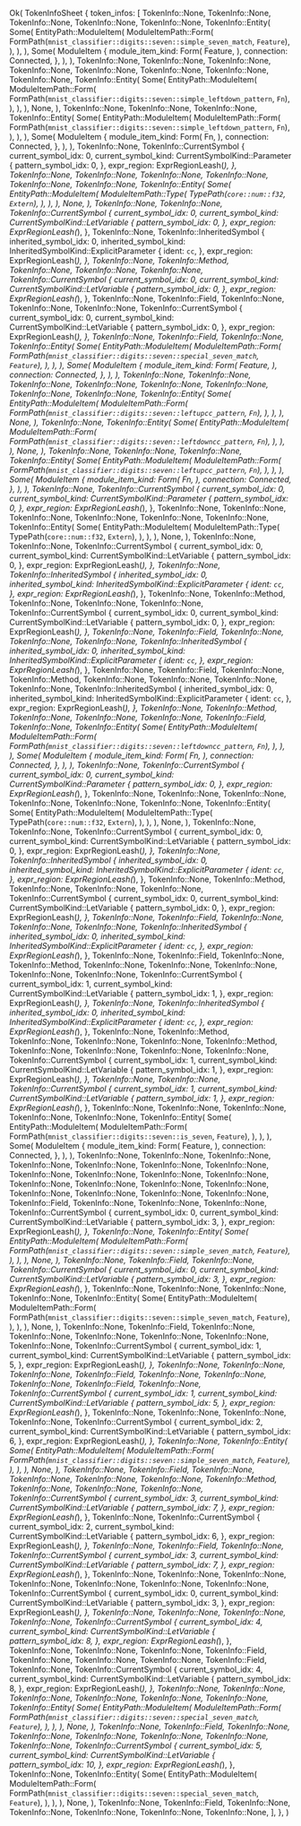 Ok(
    TokenInfoSheet {
        token_infos: [
            TokenInfo::None,
            TokenInfo::None,
            TokenInfo::None,
            TokenInfo::None,
            TokenInfo::None,
            TokenInfo::Entity(
                Some(
                    EntityPath::ModuleItem(
                        ModuleItemPath::Form(
                            FormPath(`mnist_classifier::digits::seven::simple_seven_match`, `Feature`),
                        ),
                    ),
                ),
                Some(
                    ModuleItem {
                        module_item_kind: Form(
                            Feature,
                        ),
                        connection: Connected,
                    },
                ),
            ),
            TokenInfo::None,
            TokenInfo::None,
            TokenInfo::None,
            TokenInfo::None,
            TokenInfo::None,
            TokenInfo::None,
            TokenInfo::None,
            TokenInfo::None,
            TokenInfo::Entity(
                Some(
                    EntityPath::ModuleItem(
                        ModuleItemPath::Form(
                            FormPath(`mnist_classifier::digits::seven::simple_leftdown_pattern`, `Fn`),
                        ),
                    ),
                ),
                None,
            ),
            TokenInfo::None,
            TokenInfo::None,
            TokenInfo::None,
            TokenInfo::Entity(
                Some(
                    EntityPath::ModuleItem(
                        ModuleItemPath::Form(
                            FormPath(`mnist_classifier::digits::seven::simple_leftdown_pattern`, `Fn`),
                        ),
                    ),
                ),
                Some(
                    ModuleItem {
                        module_item_kind: Form(
                            Fn,
                        ),
                        connection: Connected,
                    },
                ),
            ),
            TokenInfo::None,
            TokenInfo::CurrentSymbol {
                current_symbol_idx: 0,
                current_symbol_kind: CurrentSymbolKind::Parameter {
                    pattern_symbol_idx: 0,
                },
                expr_region: ExprRegionLeash(_),
            },
            TokenInfo::None,
            TokenInfo::None,
            TokenInfo::None,
            TokenInfo::None,
            TokenInfo::None,
            TokenInfo::None,
            TokenInfo::Entity(
                Some(
                    EntityPath::ModuleItem(
                        ModuleItemPath::Type(
                            TypePath(`core::num::f32`, `Extern`),
                        ),
                    ),
                ),
                None,
            ),
            TokenInfo::None,
            TokenInfo::None,
            TokenInfo::CurrentSymbol {
                current_symbol_idx: 0,
                current_symbol_kind: CurrentSymbolKind::LetVariable {
                    pattern_symbol_idx: 0,
                },
                expr_region: ExprRegionLeash(_),
            },
            TokenInfo::None,
            TokenInfo::InheritedSymbol {
                inherited_symbol_idx: 0,
                inherited_symbol_kind: InheritedSymbolKind::ExplicitParameter {
                    ident: `cc`,
                },
                expr_region: ExprRegionLeash(_),
            },
            TokenInfo::None,
            TokenInfo::Method,
            TokenInfo::None,
            TokenInfo::None,
            TokenInfo::None,
            TokenInfo::CurrentSymbol {
                current_symbol_idx: 0,
                current_symbol_kind: CurrentSymbolKind::LetVariable {
                    pattern_symbol_idx: 0,
                },
                expr_region: ExprRegionLeash(_),
            },
            TokenInfo::None,
            TokenInfo::Field,
            TokenInfo::None,
            TokenInfo::None,
            TokenInfo::None,
            TokenInfo::CurrentSymbol {
                current_symbol_idx: 0,
                current_symbol_kind: CurrentSymbolKind::LetVariable {
                    pattern_symbol_idx: 0,
                },
                expr_region: ExprRegionLeash(_),
            },
            TokenInfo::None,
            TokenInfo::Field,
            TokenInfo::None,
            TokenInfo::Entity(
                Some(
                    EntityPath::ModuleItem(
                        ModuleItemPath::Form(
                            FormPath(`mnist_classifier::digits::seven::special_seven_match`, `Feature`),
                        ),
                    ),
                ),
                Some(
                    ModuleItem {
                        module_item_kind: Form(
                            Feature,
                        ),
                        connection: Connected,
                    },
                ),
            ),
            TokenInfo::None,
            TokenInfo::None,
            TokenInfo::None,
            TokenInfo::None,
            TokenInfo::None,
            TokenInfo::None,
            TokenInfo::None,
            TokenInfo::None,
            TokenInfo::Entity(
                Some(
                    EntityPath::ModuleItem(
                        ModuleItemPath::Form(
                            FormPath(`mnist_classifier::digits::seven::leftupcc_pattern`, `Fn`),
                        ),
                    ),
                ),
                None,
            ),
            TokenInfo::None,
            TokenInfo::Entity(
                Some(
                    EntityPath::ModuleItem(
                        ModuleItemPath::Form(
                            FormPath(`mnist_classifier::digits::seven::leftdowncc_pattern`, `Fn`),
                        ),
                    ),
                ),
                None,
            ),
            TokenInfo::None,
            TokenInfo::None,
            TokenInfo::None,
            TokenInfo::Entity(
                Some(
                    EntityPath::ModuleItem(
                        ModuleItemPath::Form(
                            FormPath(`mnist_classifier::digits::seven::leftupcc_pattern`, `Fn`),
                        ),
                    ),
                ),
                Some(
                    ModuleItem {
                        module_item_kind: Form(
                            Fn,
                        ),
                        connection: Connected,
                    },
                ),
            ),
            TokenInfo::None,
            TokenInfo::CurrentSymbol {
                current_symbol_idx: 0,
                current_symbol_kind: CurrentSymbolKind::Parameter {
                    pattern_symbol_idx: 0,
                },
                expr_region: ExprRegionLeash(_),
            },
            TokenInfo::None,
            TokenInfo::None,
            TokenInfo::None,
            TokenInfo::None,
            TokenInfo::None,
            TokenInfo::None,
            TokenInfo::Entity(
                Some(
                    EntityPath::ModuleItem(
                        ModuleItemPath::Type(
                            TypePath(`core::num::f32`, `Extern`),
                        ),
                    ),
                ),
                None,
            ),
            TokenInfo::None,
            TokenInfo::None,
            TokenInfo::CurrentSymbol {
                current_symbol_idx: 0,
                current_symbol_kind: CurrentSymbolKind::LetVariable {
                    pattern_symbol_idx: 0,
                },
                expr_region: ExprRegionLeash(_),
            },
            TokenInfo::None,
            TokenInfo::InheritedSymbol {
                inherited_symbol_idx: 0,
                inherited_symbol_kind: InheritedSymbolKind::ExplicitParameter {
                    ident: `cc`,
                },
                expr_region: ExprRegionLeash(_),
            },
            TokenInfo::None,
            TokenInfo::Method,
            TokenInfo::None,
            TokenInfo::None,
            TokenInfo::None,
            TokenInfo::CurrentSymbol {
                current_symbol_idx: 0,
                current_symbol_kind: CurrentSymbolKind::LetVariable {
                    pattern_symbol_idx: 0,
                },
                expr_region: ExprRegionLeash(_),
            },
            TokenInfo::None,
            TokenInfo::Field,
            TokenInfo::None,
            TokenInfo::None,
            TokenInfo::None,
            TokenInfo::InheritedSymbol {
                inherited_symbol_idx: 0,
                inherited_symbol_kind: InheritedSymbolKind::ExplicitParameter {
                    ident: `cc`,
                },
                expr_region: ExprRegionLeash(_),
            },
            TokenInfo::None,
            TokenInfo::Field,
            TokenInfo::None,
            TokenInfo::Method,
            TokenInfo::None,
            TokenInfo::None,
            TokenInfo::None,
            TokenInfo::None,
            TokenInfo::InheritedSymbol {
                inherited_symbol_idx: 0,
                inherited_symbol_kind: InheritedSymbolKind::ExplicitParameter {
                    ident: `cc`,
                },
                expr_region: ExprRegionLeash(_),
            },
            TokenInfo::None,
            TokenInfo::Method,
            TokenInfo::None,
            TokenInfo::None,
            TokenInfo::None,
            TokenInfo::Field,
            TokenInfo::None,
            TokenInfo::Entity(
                Some(
                    EntityPath::ModuleItem(
                        ModuleItemPath::Form(
                            FormPath(`mnist_classifier::digits::seven::leftdowncc_pattern`, `Fn`),
                        ),
                    ),
                ),
                Some(
                    ModuleItem {
                        module_item_kind: Form(
                            Fn,
                        ),
                        connection: Connected,
                    },
                ),
            ),
            TokenInfo::None,
            TokenInfo::CurrentSymbol {
                current_symbol_idx: 0,
                current_symbol_kind: CurrentSymbolKind::Parameter {
                    pattern_symbol_idx: 0,
                },
                expr_region: ExprRegionLeash(_),
            },
            TokenInfo::None,
            TokenInfo::None,
            TokenInfo::None,
            TokenInfo::None,
            TokenInfo::None,
            TokenInfo::None,
            TokenInfo::Entity(
                Some(
                    EntityPath::ModuleItem(
                        ModuleItemPath::Type(
                            TypePath(`core::num::f32`, `Extern`),
                        ),
                    ),
                ),
                None,
            ),
            TokenInfo::None,
            TokenInfo::None,
            TokenInfo::CurrentSymbol {
                current_symbol_idx: 0,
                current_symbol_kind: CurrentSymbolKind::LetVariable {
                    pattern_symbol_idx: 0,
                },
                expr_region: ExprRegionLeash(_),
            },
            TokenInfo::None,
            TokenInfo::InheritedSymbol {
                inherited_symbol_idx: 0,
                inherited_symbol_kind: InheritedSymbolKind::ExplicitParameter {
                    ident: `cc`,
                },
                expr_region: ExprRegionLeash(_),
            },
            TokenInfo::None,
            TokenInfo::Method,
            TokenInfo::None,
            TokenInfo::None,
            TokenInfo::None,
            TokenInfo::CurrentSymbol {
                current_symbol_idx: 0,
                current_symbol_kind: CurrentSymbolKind::LetVariable {
                    pattern_symbol_idx: 0,
                },
                expr_region: ExprRegionLeash(_),
            },
            TokenInfo::None,
            TokenInfo::Field,
            TokenInfo::None,
            TokenInfo::None,
            TokenInfo::None,
            TokenInfo::InheritedSymbol {
                inherited_symbol_idx: 0,
                inherited_symbol_kind: InheritedSymbolKind::ExplicitParameter {
                    ident: `cc`,
                },
                expr_region: ExprRegionLeash(_),
            },
            TokenInfo::None,
            TokenInfo::Field,
            TokenInfo::None,
            TokenInfo::Method,
            TokenInfo::None,
            TokenInfo::None,
            TokenInfo::None,
            TokenInfo::None,
            TokenInfo::None,
            TokenInfo::CurrentSymbol {
                current_symbol_idx: 1,
                current_symbol_kind: CurrentSymbolKind::LetVariable {
                    pattern_symbol_idx: 1,
                },
                expr_region: ExprRegionLeash(_),
            },
            TokenInfo::None,
            TokenInfo::InheritedSymbol {
                inherited_symbol_idx: 0,
                inherited_symbol_kind: InheritedSymbolKind::ExplicitParameter {
                    ident: `cc`,
                },
                expr_region: ExprRegionLeash(_),
            },
            TokenInfo::None,
            TokenInfo::Method,
            TokenInfo::None,
            TokenInfo::None,
            TokenInfo::None,
            TokenInfo::Method,
            TokenInfo::None,
            TokenInfo::None,
            TokenInfo::None,
            TokenInfo::None,
            TokenInfo::CurrentSymbol {
                current_symbol_idx: 1,
                current_symbol_kind: CurrentSymbolKind::LetVariable {
                    pattern_symbol_idx: 1,
                },
                expr_region: ExprRegionLeash(_),
            },
            TokenInfo::None,
            TokenInfo::None,
            TokenInfo::CurrentSymbol {
                current_symbol_idx: 1,
                current_symbol_kind: CurrentSymbolKind::LetVariable {
                    pattern_symbol_idx: 1,
                },
                expr_region: ExprRegionLeash(_),
            },
            TokenInfo::None,
            TokenInfo::None,
            TokenInfo::None,
            TokenInfo::None,
            TokenInfo::None,
            TokenInfo::Entity(
                Some(
                    EntityPath::ModuleItem(
                        ModuleItemPath::Form(
                            FormPath(`mnist_classifier::digits::seven::is_seven`, `Feature`),
                        ),
                    ),
                ),
                Some(
                    ModuleItem {
                        module_item_kind: Form(
                            Feature,
                        ),
                        connection: Connected,
                    },
                ),
            ),
            TokenInfo::None,
            TokenInfo::None,
            TokenInfo::None,
            TokenInfo::None,
            TokenInfo::None,
            TokenInfo::None,
            TokenInfo::None,
            TokenInfo::None,
            TokenInfo::None,
            TokenInfo::None,
            TokenInfo::None,
            TokenInfo::None,
            TokenInfo::None,
            TokenInfo::None,
            TokenInfo::None,
            TokenInfo::None,
            TokenInfo::None,
            TokenInfo::None,
            TokenInfo::None,
            TokenInfo::Field,
            TokenInfo::None,
            TokenInfo::None,
            TokenInfo::None,
            TokenInfo::CurrentSymbol {
                current_symbol_idx: 0,
                current_symbol_kind: CurrentSymbolKind::LetVariable {
                    pattern_symbol_idx: 3,
                },
                expr_region: ExprRegionLeash(_),
            },
            TokenInfo::None,
            TokenInfo::Entity(
                Some(
                    EntityPath::ModuleItem(
                        ModuleItemPath::Form(
                            FormPath(`mnist_classifier::digits::seven::simple_seven_match`, `Feature`),
                        ),
                    ),
                ),
                None,
            ),
            TokenInfo::None,
            TokenInfo::Field,
            TokenInfo::None,
            TokenInfo::CurrentSymbol {
                current_symbol_idx: 0,
                current_symbol_kind: CurrentSymbolKind::LetVariable {
                    pattern_symbol_idx: 3,
                },
                expr_region: ExprRegionLeash(_),
            },
            TokenInfo::None,
            TokenInfo::None,
            TokenInfo::None,
            TokenInfo::None,
            TokenInfo::Entity(
                Some(
                    EntityPath::ModuleItem(
                        ModuleItemPath::Form(
                            FormPath(`mnist_classifier::digits::seven::simple_seven_match`, `Feature`),
                        ),
                    ),
                ),
                None,
            ),
            TokenInfo::None,
            TokenInfo::Field,
            TokenInfo::None,
            TokenInfo::None,
            TokenInfo::None,
            TokenInfo::None,
            TokenInfo::None,
            TokenInfo::None,
            TokenInfo::CurrentSymbol {
                current_symbol_idx: 1,
                current_symbol_kind: CurrentSymbolKind::LetVariable {
                    pattern_symbol_idx: 5,
                },
                expr_region: ExprRegionLeash(_),
            },
            TokenInfo::None,
            TokenInfo::None,
            TokenInfo::None,
            TokenInfo::Field,
            TokenInfo::None,
            TokenInfo::None,
            TokenInfo::None,
            TokenInfo::Field,
            TokenInfo::None,
            TokenInfo::CurrentSymbol {
                current_symbol_idx: 1,
                current_symbol_kind: CurrentSymbolKind::LetVariable {
                    pattern_symbol_idx: 5,
                },
                expr_region: ExprRegionLeash(_),
            },
            TokenInfo::None,
            TokenInfo::None,
            TokenInfo::None,
            TokenInfo::None,
            TokenInfo::CurrentSymbol {
                current_symbol_idx: 2,
                current_symbol_kind: CurrentSymbolKind::LetVariable {
                    pattern_symbol_idx: 6,
                },
                expr_region: ExprRegionLeash(_),
            },
            TokenInfo::None,
            TokenInfo::Entity(
                Some(
                    EntityPath::ModuleItem(
                        ModuleItemPath::Form(
                            FormPath(`mnist_classifier::digits::seven::simple_seven_match`, `Feature`),
                        ),
                    ),
                ),
                None,
            ),
            TokenInfo::None,
            TokenInfo::Field,
            TokenInfo::None,
            TokenInfo::None,
            TokenInfo::None,
            TokenInfo::None,
            TokenInfo::Method,
            TokenInfo::None,
            TokenInfo::None,
            TokenInfo::None,
            TokenInfo::CurrentSymbol {
                current_symbol_idx: 3,
                current_symbol_kind: CurrentSymbolKind::LetVariable {
                    pattern_symbol_idx: 7,
                },
                expr_region: ExprRegionLeash(_),
            },
            TokenInfo::None,
            TokenInfo::CurrentSymbol {
                current_symbol_idx: 2,
                current_symbol_kind: CurrentSymbolKind::LetVariable {
                    pattern_symbol_idx: 6,
                },
                expr_region: ExprRegionLeash(_),
            },
            TokenInfo::None,
            TokenInfo::Field,
            TokenInfo::None,
            TokenInfo::CurrentSymbol {
                current_symbol_idx: 3,
                current_symbol_kind: CurrentSymbolKind::LetVariable {
                    pattern_symbol_idx: 7,
                },
                expr_region: ExprRegionLeash(_),
            },
            TokenInfo::None,
            TokenInfo::None,
            TokenInfo::None,
            TokenInfo::None,
            TokenInfo::None,
            TokenInfo::None,
            TokenInfo::None,
            TokenInfo::CurrentSymbol {
                current_symbol_idx: 0,
                current_symbol_kind: CurrentSymbolKind::LetVariable {
                    pattern_symbol_idx: 3,
                },
                expr_region: ExprRegionLeash(_),
            },
            TokenInfo::None,
            TokenInfo::None,
            TokenInfo::None,
            TokenInfo::None,
            TokenInfo::CurrentSymbol {
                current_symbol_idx: 4,
                current_symbol_kind: CurrentSymbolKind::LetVariable {
                    pattern_symbol_idx: 8,
                },
                expr_region: ExprRegionLeash(_),
            },
            TokenInfo::None,
            TokenInfo::None,
            TokenInfo::None,
            TokenInfo::Field,
            TokenInfo::None,
            TokenInfo::None,
            TokenInfo::None,
            TokenInfo::Field,
            TokenInfo::None,
            TokenInfo::CurrentSymbol {
                current_symbol_idx: 4,
                current_symbol_kind: CurrentSymbolKind::LetVariable {
                    pattern_symbol_idx: 8,
                },
                expr_region: ExprRegionLeash(_),
            },
            TokenInfo::None,
            TokenInfo::None,
            TokenInfo::None,
            TokenInfo::None,
            TokenInfo::None,
            TokenInfo::None,
            TokenInfo::Entity(
                Some(
                    EntityPath::ModuleItem(
                        ModuleItemPath::Form(
                            FormPath(`mnist_classifier::digits::seven::special_seven_match`, `Feature`),
                        ),
                    ),
                ),
                None,
            ),
            TokenInfo::None,
            TokenInfo::Field,
            TokenInfo::None,
            TokenInfo::None,
            TokenInfo::None,
            TokenInfo::None,
            TokenInfo::None,
            TokenInfo::None,
            TokenInfo::CurrentSymbol {
                current_symbol_idx: 5,
                current_symbol_kind: CurrentSymbolKind::LetVariable {
                    pattern_symbol_idx: 10,
                },
                expr_region: ExprRegionLeash(_),
            },
            TokenInfo::None,
            TokenInfo::Entity(
                Some(
                    EntityPath::ModuleItem(
                        ModuleItemPath::Form(
                            FormPath(`mnist_classifier::digits::seven::special_seven_match`, `Feature`),
                        ),
                    ),
                ),
                None,
            ),
            TokenInfo::None,
            TokenInfo::Field,
            TokenInfo::None,
            TokenInfo::None,
            TokenInfo::None,
            TokenInfo::None,
            TokenInfo::None,
        ],
    },
)